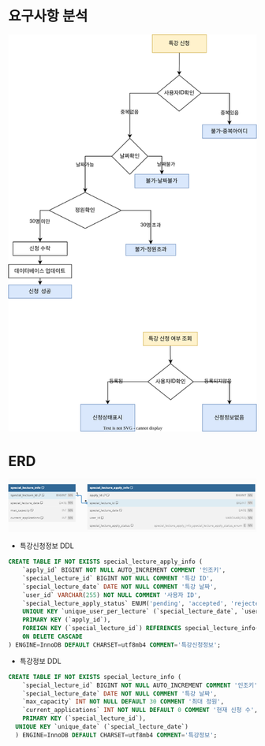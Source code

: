 # 요구사항 분석
![service-flow](./src/main/java/com/tdd/speciallectureapply/document/diagram/service-flow.svg)
# ERD
![erd-image](./src/main/java/com/tdd/speciallectureapply/document/diagram/erd-diagram.png)
- 특강신청정보 DDL
```sql
CREATE TABLE IF NOT EXISTS special_lecture_apply_info (
    `apply_id` BIGINT NOT NULL AUTO_INCREMENT COMMENT '인조키',
    `special_lecture_id` BIGINT NOT NULL COMMENT '특강 ID',
    `special_lecture_date` DATE NOT NULL COMMENT '특강 날짜',
    `user_id` VARCHAR(255) NOT NULL COMMENT '사용자 ID',
    `special_lecture_apply_status` ENUM('pending', 'accepted', 'rejected') NOT NULL COMMENT '특강 신청 상태',
    UNIQUE KEY `unique_user_per_lecture` (`special_lecture_date`, `user_id`),
    PRIMARY KEY (`apply_id`),
    FOREIGN KEY (`special_lecture_id`) REFERENCES special_lecture_info(`special_lecture_id`)
    ON DELETE CASCADE
) ENGINE=InnoDB DEFAULT CHARSET=utf8mb4 COMMENT='특강신청정보';
```
- 특강정보 DDL
```sql
CREATE TABLE IF NOT EXISTS special_lecture_info (
    `special_lecture_id` BIGINT NOT NULL AUTO_INCREMENT COMMENT '인조키',
    `special_lecture_date` DATE NOT NULL COMMENT '특강 날짜',
    `max_capacity` INT NOT NULL DEFAULT 30 COMMENT '최대 정원',
    `current_applications` INT NOT NULL DEFAULT 0 COMMENT '현재 신청 수',
    PRIMARY KEY (`special_lecture_id`),
  UNIQUE KEY `unique_date` (`special_lecture_date`)
  ) ENGINE=InnoDB DEFAULT CHARSET=utf8mb4 COMMENT='특강정보';
```
